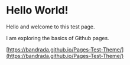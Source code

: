 # Hello World!

Hello and welcome to this test page.

I am exploring the basics of Github pages.

[https://bandrada.github.io/Pages-Test-Theme/](https://bandrada.github.io/Pages-Test-Theme/)
